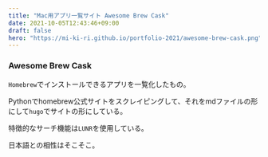 ```yaml
---
title: "Mac用アプリ一覧サイト Awesome Brew Cask"
date: 2021-10-05T12:43:46+09:00
draft: false
hero: "https://mi-ki-ri.github.io/portfolio-2021/awesome-brew-cask.png"
---
```


### Awesome Brew Cask

`Homebrew`でインストールできるアプリを一覧化したもの。

Pythonでhomebrew公式サイトをスクレイピングして、それをmdファイルの形にして`hugo`でサイトの形にしている。

特徴的なサーチ機能は`LUNR`を使用している。

日本語との相性はそこそこ。
